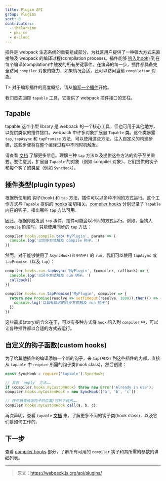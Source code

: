 ```yaml
---
title: Plugin API
group: Plugins
sort: 0
contributors:
  - thelarkinn
  - pksjce
  - e-cloud
---
```


插件是 webpack 生态系统的重要组成部分，为社区用户提供了一种强大方式来直接触及 webpack 的编译过程(compilation process)。插件能够 [钩入(hook)](/api/compiler-hooks/#hooks) 到在每个编译(compilation)中触发的所有关键事件。在编译的每一步，插件都具备完全访问 `compiler` 对象的能力，如果情况合适，还可以访问当前 `compilation` 对象。

T> 对于编写插件的高度概括，请从[编写一个插件](/contribute/writing-a-plugin)开始。

我们首先回顾 `tapable` 工具，它提供了 webpack 插件接口的支柱。


## Tapable

tapable 这个小型 library 是 webpack 的一个核心工具，但也可用于其他地方，以提供类似的插件接口。webpack 中许多对象扩展自 `Tapable` 类。这个类暴露 `tap`, `tapAsync` 和 `tapPromise` 方法，可以使用这些方法，注入自定义的构建步骤，这些步骤将在整个编译过程中不同时机触发。

请查看 [文档](https://github.com/webpack/tapable) 了解更多信息。理解三种 `tap` 方法以及提供这些方法的钩子至关重要。要注意到，扩展自 `Tapable` 的对象（例如 compiler 对象）、它们提供的钩子和每个钩子的类型（例如 `SyncHook`）。


## 插件类型(plugin types)

根据所使用的 钩子(hook) 和 `tap` 方法，插件可以以多种不同的方式运行。这个工作方式与 `Tapable` 提供的 [hooks](https://github.com/webpack/tapable#tapable) 密切相关。[compiler hooks](/api/compiler-hooks/#hooks) 分别记录了 `Tapable` 内在的钩子，指出哪些 `tap` 方法可用。

因此，根据你触发到 `tap` 事件，插件可能会以不同的方式运行。例如，当钩入 `compile` 阶段时，只能使用同步的 `tap` 方法：

``` js
compiler.hooks.compile.tap('MyPlugin', params => {
  console.log('以同步方式触及 compile 钩子。')
})
```

然而，对于能够使用了 `AsyncHook(异步钩子)` 的 `run`，我们可以使用 `tapAsync` 或 `tapPromise`（以及 `tap`）：

``` js
compiler.hooks.run.tapAsync('MyPlugin', (compiler, callback) => {
  console.log('以异步方式触及 run 钩子。')
  callback()
})

compiler.hooks.run.tapPromise('MyPlugin', compiler => {
  return new Promise(resolve => setTimeout(resolve, 1000)).then(() => {
    console.log('以具有延迟的异步方式触及 run 钩子')
  })
})
```

这些需求(story)的含义在于，可以有多种方式将 `hook` 钩入到 `compiler` 中，可以让各种插件都以合适的方式去运行。


## 自定义的钩子函数(custom hooks)

为了给其他插件的编译添加一个新的钩子，来 `tap(触及)` 到这些插件的内部，直接从 `tapable` 中 `require` 所需的钩子类(hook class)，然后创建：

``` js
const SyncHook = require('tapable').SyncHook;

// 具有 `apply` 方法……
if (compiler.hooks.myCustomHook) throw new Error('Already in use');
compiler.hooks.myCustomHook = new SyncHook(['a', 'b', 'c'])

// 在你想要触发钩子的位置/时机下调用……
compiler.hooks.myCustomHook.call(a, b, c);
```

再次声明，查看 `tapable` [文档](/api/tapable/) 来，了解更多不同的钩子类(hook class)，以及它们是如何工作的。


## 下一步

查看 [compiler hooks](/api/compiler-hooks/) 部分，了解所有可用的 `compiler` 钩子和其所需的参数的详细列表。

***

> 原文：https://webpack.js.org/api/plugins/
